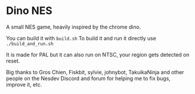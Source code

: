 # Dino NES

A small NES game, heavily inspired by the chrome dino.

You can build it with `build.sh`
To build it and run it directly use `./build_and_run.sh`

It is made for PAL but it can also run on NTSC, your region gets detected on
reset.

Big thanks to Gros Chien, Fiskbit, sylvie, johnybot, TakuikaNinja and other
people on the Nesdev Discord and forum for helping me to fix bugs, improve it,
etc.
